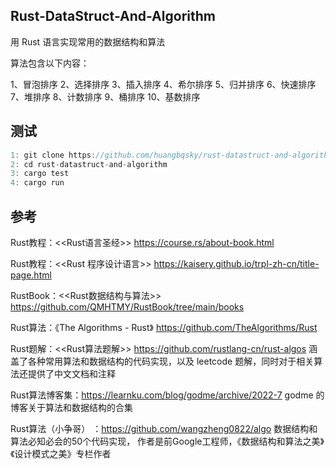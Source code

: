 ## Rust-DataStruct-And-Algorithm 

用 Rust 语言实现常用的数据结构和算法

算法包含以下内容：

1、冒泡排序
2、选择排序
3、插入排序
4、希尔排序
5、归并排序
6、快速排序
7、堆排序
8、计数排序
9、桶排序
10、基数排序

## 测试

```dart
1: git clone https://github.com/huangbqsky/rust-datastruct-and-algorithm.git
2: cd rust-datastruct-and-algorithm
3: cargo test
4: cargo run
```


## 参考 

Rust教程：<<Rust语言圣经>> https://course.rs/about-book.html

Rust教程：<<Rust 程序设计语言>> https://kaisery.github.io/trpl-zh-cn/title-page.html

RustBook：<<Rust数据结构与算法>> https://github.com/QMHTMY/RustBook/tree/main/books

Rust算法：《The Algorithms - Rust》 https://github.com/TheAlgorithms/Rust

Rust题解：<<Rust算法题解>> https://github.com/rustlang-cn/rust-algos 涵盖了各种常用算法和数据结构的代码实现，以及 leetcode 题解，同时对于相关算法还提供了中文文档和注释

Rust算法博客集：https://learnku.com/blog/godme/archive/2022-7 godme 的博客关于算法和数据结构的合集

Rust算法（小争哥） ：https://github.com/wangzheng0822/algo 数据结构和算法必知必会的50个代码实现， 作者是前Google工程师，《数据结构和算法之美》《设计模式之美》专栏作者


